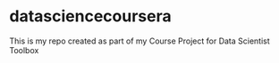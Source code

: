 # datasciencecoursera
This is my repo created as part of my Course Project for Data Scientist Toolbox
